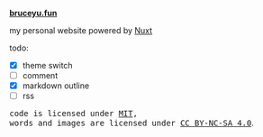 **[bruceyu.fun](https://bruceyu.fun)**

my personal website powered by [Nuxt](https://nuxt.com/)

todo:

- [x] theme switch
- [ ] comment
- [x] markdown outline
- [ ] rss

<samp>code is licensed under <a href='./LICENSE'>MIT</a>,<br> words and images are licensed under <a href='https://creativecommons.org/licenses/by-nc-sa/4.0/'>CC BY-NC-SA 4.0</a></samp>.
